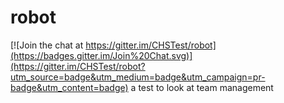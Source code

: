 # robot

[![Join the chat at https://gitter.im/CHSTest/robot](https://badges.gitter.im/Join%20Chat.svg)](https://gitter.im/CHSTest/robot?utm_source=badge&utm_medium=badge&utm_campaign=pr-badge&utm_content=badge)
a test to look at team management

